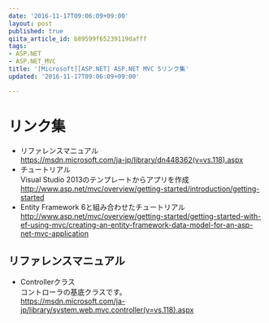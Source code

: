 ```yaml
---
date: '2016-11-17T09:06:09+09:00'
layout: post
published: true
qiita_article_id: b89599f65239119dafff
tags:
- ASP.NET
- ASP.NET_MVC
title: '[Microsoft][ASP.NET] ASP.NET MVC 5リンク集'
updated: '2016-11-17T09:06:09+09:00'

---
```

# リンク集  
  
- リファレンスマニュアル<br>https://msdn.microsoft.com/ja-jp/library/dn448362(v=vs.118).aspx  
- チュートリアル<br>Visual Studio 2013のテンプレートからアプリを作成<br>http://www.asp.net/mvc/overview/getting-started/introduction/getting-started  
- Entity Framework 6と組み合わせたチュートリアル<br>http://www.asp.net/mvc/overview/getting-started/getting-started-with-ef-using-mvc/creating-an-entity-framework-data-model-for-an-asp-net-mvc-application  
  
## リファレンスマニュアル  
  
- Controllerクラス<br>コントローラの基底クラスです。<br>https://msdn.microsoft.com/ja-jp/library/system.web.mvc.controller(v=vs.118).aspx  
  
